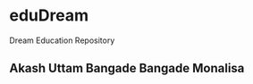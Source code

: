 # eduDream
Dream Education Repository

Akash Uttam Bangade
Bangade
Monalisa
----------------------------------------
